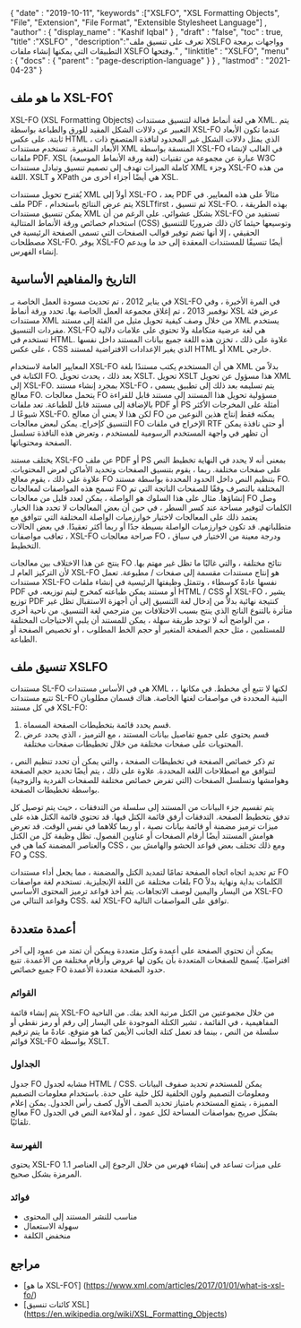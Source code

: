 {
  "date" : "2019-10-11",
  "keywords" :["XSLFO", "XSL Formatting Objects", "File", "Extension", "File Format", "Extensible Stylesheet Language"] ,
  "author" : {
    "display_name" : "Kashif Iqbal"
} ,
  "draft" : "false",
  "toc" : true,
  "title" :"XSLFO" ,
  "description":"تعرف على تنسيق ملف XSLFO وواجهات برمجة التطبيقات التي يمكنها إنشاء ملفات XSLFO وفتحها." ,
  "linktitle" : "XSLFO",
  "menu" : {
    "docs" : {
      "parent" : "page-description-language"
}
} ,
  "lastmod" : "2021-04-23"
}

## ما هو ملف XSL-FO؟ ##

XSL-FO (XSL Formatting Objects) هي لغة أنماط فعالة لتنسيق مستندات XML. يتم التعبير عن دلالات الشكل المقيد للورق والطباعة بواسطة XSL-FO عندما تكون الأبعاد ثابتة. على عكس HTML ، الذي يمثل دلالات الشكل غير المحدود لنافذة المتصفح ذات الأبعاد المتغيرة. تستخدم مستندات XML المنسقة بواسطة XSL-FO في الغالب لإنشاء ملفات PDF. XSL (لغة ورقة الأنماط الموسعة) عبارة عن مجموعة من تقنيات W3C كاملة الميزات تهدف إلى تصميم تنسيق وتبادل مستندات XML وجزء XSL-FO من هذه اللغة. XSLT و XPath هي أيضًا أجزاء أخرى من XSL.

يُقترح تحويل مستندات XML أولاً إلى XSL-FO ، يعد PDF مثالاً على هذه المعايير. في ملف PDF ، يتم عرض النتائج باستخدام XSLTfirst ، ثم تنسيق XSL-FO. بهذه الطريقة ، يمكن تنسيق مستندات XML بشكل عشوائي. على الرغم من أن XSL-FO تستفيد من استخدام خصائص ورقة الأنماط المتتالية (CSS) وتوسيعها حيثما كان ذلك ضروريًا للتنسيق الحقيقي ، إلا أنها تضم توفير قوالب الصفحات التي تسمى الصفحة الرئيسية في مصطلحات XSL-FO. يوفر XSL-FO أيضًا تنسيقًا للمستندات المعقدة إلى حد ما ويدعم إنشاء الفهرس.

## التاريخ والمفاهيم الأساسية ##

في يناير 2012 ، تم تحديث مسودة العمل الخاصة بـ XSL-FO في المرة الأخيرة ، وفي نوفمبر 2013 ، تم إغلاق مجموعة العمل الخاصة بها. تحدد ورقة أنماط XSL عرض فئة مستندات XML من خلال وصف كيفية تحويل مثيل من الفئة إلى مستند XML يستخدم مفردات التنسيق. XSL-FO هي لغة عرضية متكاملة ولا تحتوي على علامات دلالية تستخدم في HTML. علاوة على ذلك ، تخزن هذه اللغة جميع بيانات المستند داخل نفسها ، على عكس CSS الذي يغير الإعدادات الافتراضية لمستند HTML أو XML خارجي.

المعايير العامة لاستخدام XSL-FO هي أن المستخدم يكتب مستندًا بلغة XML بدلاً من الكتابة في FO. بعد ذلك ، يحدث تحويل XSLT. تحويل XSLT هذا مسؤول عن تحويل XML إلى XSL-FO. بمجرد إنشاء مستند XSL-FO ، يتم تسليمه بعد ذلك إلى تطبيق يسمى معالج FO. يتحمل معالجات FO مسؤولية تحويل هذا المستند إلى مستند قابل للقراءة بالإضافة إلى مستند قابل للطباعة. تعد ملفات PDF أو PS أمثلة على المخرجات الأكثر شيوعًا لـ XSL-FO. لكن هذا لا يعني أن معالج FO يمكنه فقط إنتاج هذين النوعين من التنسيق كإخراج. يمكن لبعض معالجات FO الإخراج في ملفات RTF أو حتى نافذة يمكن أن تظهر في واجهة المستخدم الرسومية للمستخدم ، وتعرض هذه النافذة تسلسل الصفحة ومحتوياتها.

يختلف مستند XSL-FO عن ملف PDF أو PS بمعنى أنه لا يحدد في النهاية تخطيط النص على صفحات مختلفة. ربما ، يقوم بتنسيق الصفحات وتحديد الأماكن لعرض المحتويات. علاوة على ذلك ، يقوم معالج FO بتنظيم النص داخل الحدود المحددة بواسطة مستند FO. تسمح هذه المواصفات لمعالجات FO المختلفة بالتصرف وفقًا للصفحات الناتجة التي تم إنشاؤها. مثال على هذا السلوك هو الواصلة ، يمكن لعدد قليل من معالجات FO وصل الكلمات لتوفير مساحة عند كسر السطر ، في حين أن بعض المعالجات لا تحدد هذا الخيار. يعتمد ذلك على المعالجات لاختيار خوارزميات الواصلة المختلفة التي تتوافق مع متطلباتهم. قد تكون خوارزميات الواصلة بسيطة جدًا أو ربما أكثر تعقيدًا. في بعض الحالات ، تعاقب مواصفات XSL-FO صراحة معالجات FO ، ودرجة معينة من الاختيار في سياق التخطيط.

ينتج عن هذا الاختلاف بين معالجات FO نتائج مختلفة ، والتي غالبًا ما تظل غير مهتم بها. لأن التركيز العام لـ XSL-FO هو إنتاج مستندات مقسمة إلى صفحات / مطبوعة. تعمل مستندات XSL-FO نفسها عادةً كوسطاء ، وتتمثل وظيفتها الرئيسية في إنشاء ملفات PDF أو مستند يمكن طباعته كمخرج ليتم توزيعه. في HTML / CSS أو XSL-FO ، يشير توزيع PDF كنتيجة نهائية بدلاً من إدخال لغة التنسيق إلى أن أجهزة الاستقبال تظل غير متأثرة بالتنوع الناتج الذي ينتج بسبب الاختلافات بين مترجمي لغة التنسيق. من ناحية أخرى ، من الواضح أنه لا توجد طريقة سهلة ، يمكن للمستند أن يلبي الاحتياجات المختلفة للمستلمين ، مثل حجم الصفحة المتغير أو حجم الخط المطلوب ، أو تخصيص الصفحة أو الطباعة.

## تنسيق ملف XSLFO ##

مستندات SL-FO هي في الأساس مستندات XML ، لكنها لا تتبع أي مخطط. في مكانها ، تتبع مستندات SL-FO البنية المحددة في مواصفات لغتها الخاصة. هناك قسمان مطلوبان في كل مستند XSL-FO:

1. قسم يحدد قائمة بتخطيطات الصفحة المسماة.
1. قسم يحتوي على جميع تفاصيل بيانات المستند ، مع الترميز ، الذي يحدد عرض المحتويات على صفحات مختلفة من خلال تخطيطات صفحات مختلفة.

تم ذكر خصائص الصفحة في تخطيطات الصفحة ، والتي يمكن أن تحدد تنظيم النص ، لتتوافق مع اصطلاحات اللغة المحددة. علاوة على ذلك ، يتم أيضًا تحديد حجم الصفحة وهوامشها وتسلسل الصفحات (التي تفرض خصائص مختلفة للصفحات الفردية والزوجية) بواسطة تخطيطات الصفحة.

يتم تقسيم جزء البيانات من المستند إلى سلسلة من التدفقات ، حيث يتم توصيل كل تدفق بتخطيط الصفحة. التدفقات أرفق قائمة الكتل فيها. قد تحتوي قائمة الكتل هذه على ميزات ترميز مضمنة أو قائمة بيانات نصية ، أو ربما كلاهما في نفس الوقت. قد تعرض هوامش المستند أيضًا أرقام الصفحات أو عناوين الفصول. تظل وظيفة كل من الكتل والعناصر المضمنة كما هي في CSS ، ومع ذلك تختلف بعض قواعد الحشو والهامش بين FO و CSS.

تم تحديد اتجاه اتجاه الصفحة تمامًا لتمديد الكتل والمضمنة ، مما يجعل أداء مستندات FO بلغات مختلفة عن اللغة الإنجليزية. تستخدم لغة مواصفات FO الكلمات بداية ونهاية بدلاً من اليسار واليمين لوصف الاتجاهات. يتم أخذ قواعد ترميز المحتوى الأساسي XSL-FO وقواعد التتالي من CSS. لغة XSL-FO توافق على المواصفات التالية.

## أعمدة متعددة ##

يمكن أن تحتوي الصفحة على أعمدة وكتل متعددة ويمكن أن تمتد من عمود إلى آخر افتراضيًا. يُسمح للصفحات المتعددة بأن يكون لها عروض وأرقام مختلفة من الأعمدة. تتبع جميع خصائص FO حدود الصفحة متعددة الأعمدة.

### القوائم ###

يتم إنشاء قائمة XSL-FO من خلال مجموعتين من الكتل مرتبة الخد بفك. من الناحية المفاهيمية ، في القائمة ، تشير الكتلة الموجودة على اليسار إلى رقم أو رمز نقطي أو سلسلة من النص ، بينما قد تعمل كتلة الجانب الأيمن كما هو متوقع. عادةً ما يتم ترقيم قوائم XSL-FO بواسطة XSLT.

### الجداول ###

جدول FO مشابه لجدول HTML / CSS. يمكن للمستخدم تحديد صفوف البيانات ومعلومات التصميم ولون الخلفية لكل خلية على حدة. باستخدام معلومات التصميم المميزة ، يتمتع المستخدم بامتياز تحديد الصف الأول كصف رأس الجدول. يمكن إعلام معالج FO بشكل صريح بمواصفات المساحة لكل عمود ، أو لملاءمة النص في الجدول تلقائيًا.

### الفهرسة ###

يحتوي XSL-FO 1.1 على ميزات تساعد في إنشاء فهرس من خلال الرجوع إلى العناصر المرمزة بشكل صحيح.

### فوائد ###

* مناسب للنشر المستند إلى المحتوى
* سهولة الاستعمال
* منخفض الكلفة

## مراجع ##

* [ما هو XSL-FO؟] (https://www.xml.com/articles/2017/01/01/what-is-xsl-fo/)
* [كائنات تنسيق XSL] (https://en.wikipedia.org/wiki/XSL_Formatting_Objects)

